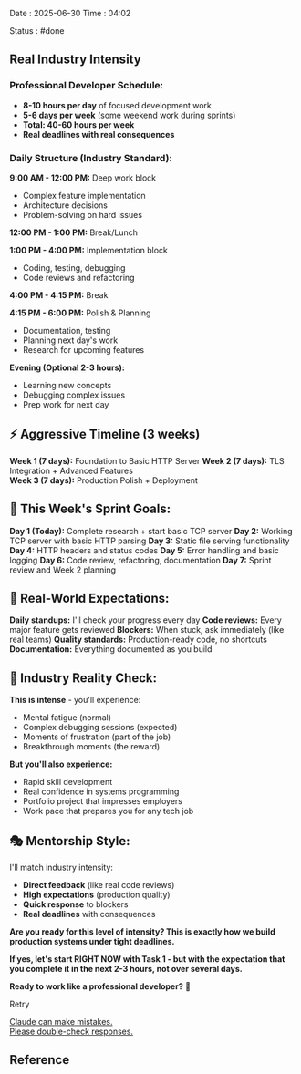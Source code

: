 Date : 2025-06-30  Time : 04:02

Status : #done
## Real Industry Intensity
### **Professional Developer Schedule:**

- **8-10 hours per day** of focused development work
- **5-6 days per week** (some weekend work during sprints)
- **Total: 40-60 hours per week**
- **Real deadlines with real consequences**

### **Daily Structure (Industry Standard):**

**9:00 AM - 12:00 PM:** Deep work block

- Complex feature implementation
- Architecture decisions
- Problem-solving on hard issues

**12:00 PM - 1:00 PM:** Break/Lunch

**1:00 PM - 4:00 PM:** Implementation block

- Coding, testing, debugging
- Code reviews and refactoring

**4:00 PM - 4:15 PM:** Break

**4:15 PM - 6:00 PM:** Polish & Planning

- Documentation, testing
- Planning next day's work
- Research for upcoming features

**Evening (Optional 2-3 hours):**

- Learning new concepts
- Debugging complex issues
- Prep work for next day

## ⚡ **Aggressive Timeline (3 weeks)**

**Week 1 (7 days):** Foundation to Basic HTTP Server **Week 2 (7 days):** TLS Integration + Advanced Features  
**Week 3 (7 days):** Production Polish + Deployment

## 🎯 **This Week's Sprint Goals:**

**Day 1 (Today):** Complete research + start basic TCP server **Day 2:** Working TCP server with basic HTTP parsing **Day 3:** Static file serving functionality **Day 4:** HTTP headers and status codes **Day 5:** Error handling and basic logging **Day 6:** Code review, refactoring, documentation **Day 7:** Sprint review and Week 2 planning

## 💼 **Real-World Expectations:**

**Daily standups:** I'll check your progress every day **Code reviews:** Every major feature gets reviewed **Blockers:** When stuck, ask immediately (like real teams) **Quality standards:** Production-ready code, no shortcuts **Documentation:** Everything documented as you build

## 🚨 **Industry Reality Check:**

**This is intense** - you'll experience:

- Mental fatigue (normal)
- Complex debugging sessions (expected)
- Moments of frustration (part of the job)
- Breakthrough moments (the reward)

**But you'll also experience:**

- Rapid skill development
- Real confidence in systems programming
- Portfolio project that impresses employers
- Work pace that prepares you for any tech job

## 🎭 **Mentorship Style:**

I'll match industry intensity:

- **Direct feedback** (like real code reviews)
- **High expectations** (production quality)
- **Quick response** to blockers
- **Real deadlines** with consequences

**Are you ready for this level of intensity? This is exactly how we build production systems under tight deadlines.**

**If yes, let's start RIGHT NOW with Task 1 - but with the expectation that you complete it in the next 2-3 hours, not over several days.**

**Ready to work like a professional developer?** 🚀

Retry

[Claude can make mistakes.  
Please double-check responses.](https://support.anthropic.com/en/articles/8525154-claude-is-providing-incorrect-or-misleading-responses-what-s-going-on)












## Reference